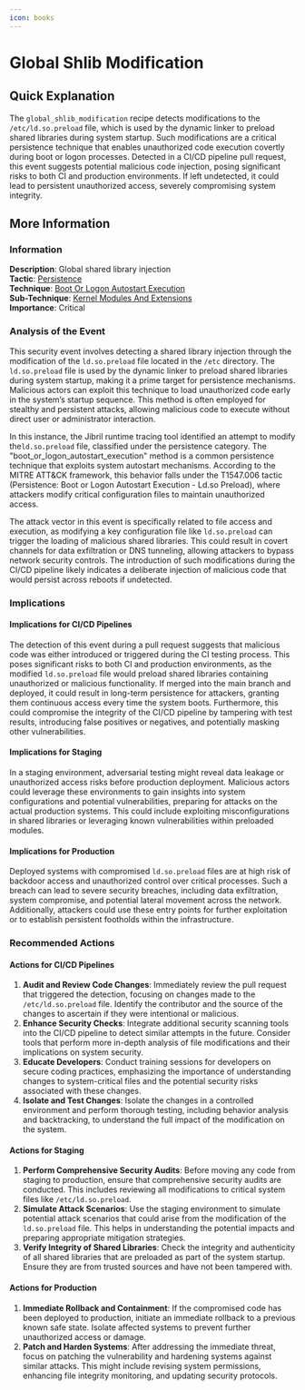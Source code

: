 ```yaml
---
icon: books
---
```


# Global Shlib Modification

## Quick Explanation

The `global_shlib_modification` recipe detects modifications to the `/etc/ld.so.preload` file, which is used by the dynamic linker to preload shared libraries during system startup. Such modifications are a critical persistence technique that enables unauthorized code execution covertly during boot or logon processes. Detected in a CI/CD pipeline pull request, this event suggests potential malicious code injection, posing significant risks to both CI and production environments. If left undetected, it could lead to persistent unauthorized access, severely compromising system integrity.

## More Information

### Information

**Description**: Global shared library injection  
**Tactic**: [Persistence](../../mitre/tactics/TA0003.md)  
**Technique**: [Boot Or Logon Autostart Execution](../../mitre/techniques/T1547.md)  
**Sub-Technique**: [Kernel Modules And Extensions](../../mitre/techniques/T1547.006.md)  
**Importance**: Critical

### Analysis of the Event

This security event involves detecting a shared library injection through the modification of the `ld.so.preload` file located in the `/etc` directory. The `ld.so.preload` file is used by the dynamic linker to preload shared libraries during system startup, making it a prime target for persistence mechanisms. Malicious actors can exploit this technique to load unauthorized code early in the system’s startup sequence. This method is often employed for stealthy and persistent attacks, allowing malicious code to execute without direct user or administrator interaction.

In this instance, the Jibril runtime tracing tool identified an attempt to modify the`ld.so.preload` file, classified under the persistence category. The "boot\_or\_logon\_autostart\_execution" method is a common persistence technique that exploits system autostart mechanisms. According to the MITRE ATT\&CK framework, this behavior falls under the T1547.006 tactic (Persistence: Boot or Logon Autostart Execution - Ld.so Preload), where attackers modify critical configuration files to maintain unauthorized access.

The attack vector in this event is specifically related to file access and execution, as modifying a key configuration file like `ld.so.preload` can trigger the loading of malicious shared libraries. This could result in covert channels for data exfiltration or DNS tunneling, allowing attackers to bypass network security controls. The introduction of such modifications during the CI/CD pipeline likely indicates a deliberate injection of malicious code that would persist across reboots if undetected.

### Implications

#### Implications for CI/CD Pipelines

The detection of this event during a pull request suggests that malicious code was either introduced or triggered during the CI testing process. This poses significant risks to both CI and production environments, as the modified `ld.so.preload` file would preload shared libraries containing unauthorized or malicious functionality. If merged into the main branch and deployed, it could result in long-term persistence for attackers, granting them continuous access every time the system boots. Furthermore, this could compromise the integrity of the CI/CD pipeline by tampering with test results, introducing false positives or negatives, and potentially masking other vulnerabilities.

#### Implications for Staging

In a staging environment, adversarial testing might reveal data leakage or unauthorized access risks before production deployment. Malicious actors could leverage these environments to gain insights into system configurations and potential vulnerabilities, preparing for attacks on the actual production systems. This could include exploiting misconfigurations in shared libraries or leveraging known vulnerabilities within preloaded modules.

#### Implications for Production

Deployed systems with compromised `ld.so.preload` files are at high risk of backdoor access and unauthorized control over critical processes. Such a breach can lead to severe security breaches, including data exfiltration, system compromise, and potential lateral movement across the network. Additionally, attackers could use these entry points for further exploitation or to establish persistent footholds within the infrastructure.

### Recommended Actions

#### Actions for CI/CD Pipelines

1. **Audit and Review Code Changes**: Immediately review the pull request that triggered the detection, focusing on changes made to the `/etc/ld.so.preload` file. Identify the contributor and the source of the changes to ascertain if they were intentional or malicious.
2. **Enhance Security Checks**: Integrate additional security scanning tools into the CI/CD pipeline to detect similar attempts in the future. Consider tools that perform more in-depth analysis of file modifications and their implications on system security.
3. **Educate Developers**: Conduct training sessions for developers on secure coding practices, emphasizing the importance of understanding changes to system-critical files and the potential security risks associated with these changes.
4. **Isolate and Test Changes**: Isolate the changes in a controlled environment and perform thorough testing, including behavior analysis and backtracking, to understand the full impact of the modification on the system.

#### Actions for Staging

1. **Perform Comprehensive Security Audits**: Before moving any code from staging to production, ensure that comprehensive security audits are conducted. This includes reviewing all modifications to critical system files like `/etc/ld.so.preload`.
2. **Simulate Attack Scenarios**: Use the staging environment to simulate potential attack scenarios that could arise from the modification of the `ld.so.preload` file. This helps in understanding the potential impacts and preparing appropriate mitigation strategies.
3. **Verify Integrity of Shared Libraries**: Check the integrity and authenticity of all shared libraries that are preloaded as part of the system startup. Ensure they are from trusted sources and have not been tampered with.

#### Actions for Production

1. **Immediate Rollback and Containment**: If the compromised code has been deployed to production, initiate an immediate rollback to a previous known safe state. Isolate affected systems to prevent further unauthorized access or damage.
2. **Patch and Harden Systems**: After addressing the immediate threat, focus on patching the vulnerability and hardening systems against similar attacks. This might include revising system permissions, enhancing file integrity monitoring, and updating security protocols.
